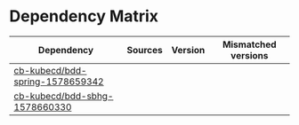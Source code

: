 # Dependency Matrix

Dependency | Sources | Version | Mismatched versions
---------- | ------- | ------- | -------------------
[cb-kubecd/bdd-spring-1578659342](https://github.com/cb-kubecd/bdd-spring-1578659342.git) |  | []() | 
[cb-kubecd/bdd-sbhg-1578660330](https://github.com/cb-kubecd/bdd-sbhg-1578660330.git) |  | []() | 
